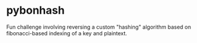 # pybonhash

Fun challenge involving reversing a custom "hashing" algorithm based on fibonacci-based indexing of a key and plaintext.
